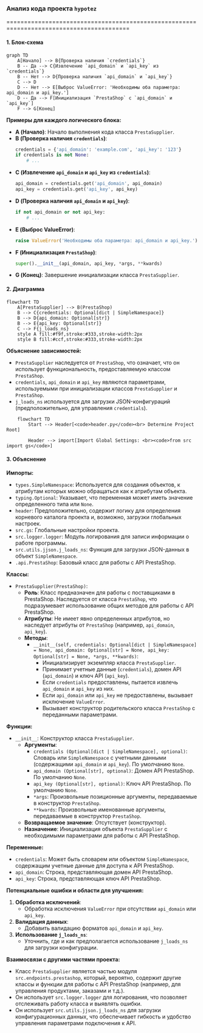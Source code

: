 ### **Анализ кода проекта `hypotez`**

=========================================================================================

#### **1. Блок-схема**

```mermaid
graph TD
    A[Начало] --> B{Проверка наличия `credentials`}
    B -- Да --> C{Извлечение `api_domain` и `api_key` из `credentials`}
    B -- Нет --> D{Проверка наличия `api_domain` и `api_key`}
    C --> D
    D -- Нет --> E[Выброс ValueError: 'Необходимы оба параметра: api_domain и api_key.']
    D -- Да --> F[Инициализация `PrestaShop` с `api_domain` и `api_key`]
    F --> G[Конец]
```

**Примеры для каждого логического блока:**

- **A (Начало)**: Начало выполнения кода класса `PrestaSupplier`.
- **B (Проверка наличия `credentials`)**:
  ```python
  credentials = {'api_domain': 'example.com', 'api_key': '123'}
  if credentials is not None:
      # ...
  ```
- **C (Извлечение `api_domain` и `api_key` из `credentials`)**:
  ```python
  api_domain = credentials.get('api_domain', api_domain)
  api_key = credentials.get('api_key', api_key)
  ```
- **D (Проверка наличия `api_domain` и `api_key`)**:
  ```python
  if not api_domain or not api_key:
      # ...
  ```
- **E (Выброс ValueError)**:
  ```python
  raise ValueError('Необходимы оба параметра: api_domain и api_key.')
  ```
- **F (Инициализация `PrestaShop`)**:
  ```python
  super().__init__(api_domain, api_key, *args, **kwards)
  ```
- **G (Конец)**: Завершение инициализации класса `PrestaSupplier`.

#### **2. Диаграмма**

```mermaid
flowchart TD
    A[PrestaSupplier] --> B(PrestaShop)
    B --> C{credentials: Optional[dict | SimpleNamespace]}
    B --> D{api_domain: Optional[str]}
    B --> E{api_key: Optional[str]}
    C --> F{j_loads_ns}
    style A fill:#f9f,stroke:#333,stroke-width:2px
    style B fill:#ccf,stroke:#333,stroke-width:2px
```

**Объяснение зависимостей:**

- `PrestaSupplier` наследуется от `PrestaShop`, что означает, что он использует функциональность, предоставляемую классом `PrestaShop`.
- `credentials`, `api_domain` и `api_key` являются параметрами, используемыми при инициализации классов `PrestaSupplier` и `PrestaShop`.
- `j_loads_ns` используется для загрузки JSON-конфигураций (предположительно, для управления `credentials`).

```mermaid
    flowchart TD
        Start --> Header[<code>header.py</code><br> Determine Project Root]
    
        Header --> import[Import Global Settings: <br><code>from src import gs</code>] 
```

#### **3. Объяснение**

**Импорты:**

- `types.SimpleNamespace`: Используется для создания объектов, к атрибутам которых можно обращаться как к атрибутам объекта.
- `typing.Optional`: Указывает, что переменная может иметь значение определенного типа или `None`.
- `header`: Предположительно, содержит логику для определения корневого каталога проекта и, возможно, загрузки глобальных настроек.
- `src.gs`: Глобальные настройки проекта.
- `src.logger.logger`: Модуль логирования для записи информации о работе программы.
- `src.utils.jjson.j_loads_ns`: Функция для загрузки JSON-данных в объект `SimpleNamespace`.
- `.api.PrestaShop`: Базовый класс для работы с API PrestaShop.

**Классы:**

- `PrestaSupplier(PrestaShop)`:
  - **Роль**: Класс предназначен для работы с поставщиками в PrestaShop. Наследуется от класса `PrestaShop`, что подразумевает использование общих методов для работы с API PrestaShop.
  - **Атрибуты**: Не имеет явно определенных атрибутов, но наследует атрибуты от `PrestaShop` (например, `api_domain`, `api_key`).
  - **Методы**:
    - `__init__(self, credentials: Optional[dict | SimpleNamespace] = None, api_domain: Optional[str] = None, api_key: Optional[str] = None, *args, **kwards)`:
      - Инициализирует экземпляр класса `PrestaSupplier`.
      - Принимает учетные данные (`credentials`), домен API (`api_domain`) и ключ API (`api_key`).
      - Если `credentials` предоставлены, пытается извлечь `api_domain` и `api_key` из них.
      - Если `api_domain` или `api_key` не предоставлены, вызывает исключение `ValueError`.
      - Вызывает конструктор родительского класса `PrestaShop` с переданными параметрами.

**Функции:**

- `__init__`: Конструктор класса `PrestaSupplier`.
  - **Аргументы**:
    - `credentials (Optional[dict | SimpleNamespace], optional)`: Словарь или `SimpleNamespace` с учетными данными (содержащими `api_domain` и `api_key`). По умолчанию `None`.
    - `api_domain (Optional[str], optional)`: Домен API PrestaShop. По умолчанию `None`.
    - `api_key (Optional[str], optional)`: Ключ API PrestaShop. По умолчанию `None`.
    - `*args`: Произвольные позиционные аргументы, передаваемые в конструктор `PrestaShop`.
    - `**kwards`: Произвольные именованные аргументы, передаваемые в конструктор `PrestaShop`.
  - **Возвращаемое значение**: Отсутствует (конструктор).
  - **Назначение**: Инициализация объекта `PrestaSupplier` с необходимыми параметрами для работы с API PrestaShop.

**Переменные:**

- `credentials`: Может быть словарем или объектом `SimpleNamespace`, содержащим учетные данные для доступа к API PrestaShop.
- `api_domain`: Строка, представляющая домен API PrestaShop.
- `api_key`: Строка, представляющая ключ API PrestaShop.

**Потенциальные ошибки и области для улучшения:**

1. **Обработка исключений**:
   - Обработка исключения `ValueError` при отсутствии `api_domain` или `api_key`.
2. **Валидация данных**:
   - Добавить валидацию форматов `api_domain` и `api_key`.
3. **Использование `j_loads_ns`**:
   - Уточнить, где и как предполагается использование `j_loads_ns` для загрузки конфигурации.

**Взаимосвязи с другими частями проекта:**

- Класс `PrestaSupplier` является частью модуля `src.endpoints.prestashop`, который, вероятно, содержит другие классы и функции для работы с API PrestaShop (например, для управления продуктами, заказами и т.д.).
- Он использует `src.logger.logger` для логирования, что позволяет отслеживать работу класса и выявлять ошибки.
- Он использует `src.utils.jjson.j_loads_ns` для загрузки конфигурационных данных, что обеспечивает гибкость и удобство управления параметрами подключения к API.